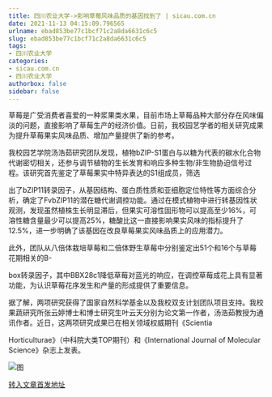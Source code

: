 ```yaml
---
title: 四川农业大学->影响草莓风味品质的基因找到了 | sicau.com.cn
date: 2021-11-13 04:15:09.796565
urlname: ebad853be77c1bcf71c2a8da6631c6c5
slug: ebad853be77c1bcf71c2a8da6631c6c5
tags: 
- 四川农业大学
categories:
- sicau.com.cn
- 四川农业大学
authorbox: false
sidebar: false
---
```

草莓是广受消费者喜爱的一种浆果类水果，目前市场上草莓品种大部分存在风味偏淡的问题，直接影响了草莓生产的经济价值。日前，我校园艺学者的相关研究成果为提升草莓果实风味品质、增加产量提供了新的参考。

我校园艺学院汤浩茹研究团队发现，植物bZIP-S1蛋白与以糖为代表的碳水化合物代谢密切相关，还参与调节植物的生长发育和响应多种生物/非生物胁迫信号过程。该研究首先鉴定了草莓果实中特异表达的S1组成员，筛选
<!--more-->
出了bZIP11转录因子，从基因结构、蛋白质性质和亚细胞定位特性等方面综合分析，确定了FvbZIP11的潜在糖代谢调控功能。通过在模式植物中进行转基因性状观测，发现虽然植株生长明显滞后，但果实可溶性固形物可以提高至少16%，可溶性糖含量最少可以提高25%，糖酸比这一直接影响果实风味的指标提升了12.5%，进一步明确了该基因在改良草莓果实风味品质上的应用潜力。

此外，团队从八倍体栽培草莓和二倍体野生草莓中分别鉴定出51个和16个与草莓花期相关的B-

box转录因子，其中BBX28c1降低草莓对蓝光的响应，在调控草莓成花上具有显著功能，为认识草莓花序发生和产量的形成提供了重要信息。

据了解，两项研究获得了国家自然科学基金以及我校双支计划团队项目支持。我校果蔬研究所张云婷博士和博士研究生叶云天分别为论文第一作者，汤浩茹教授为通讯作者。近日，这两项研究成果已在相关领域权威期刊《Scientia

Horticulturae》（中科院大类TOP期刊）和《International Journal of Molecular Science》杂志上发表。

![图](https://news.sicau.edu.cn/__local/2/29/DA/3B3FCFEE46C98C05E97277A2BAF_8077E95C_1A74F.jpg)

[转入文章首发地址](https://news.sicau.edu.cn/info/1078/65430.htm)